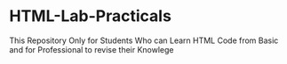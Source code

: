 # HTML-Lab-Practicals
This Repository Only for Students Who can Learn HTML Code from Basic and for Professional to revise their Knowlege

